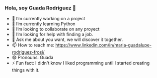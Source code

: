 ### Hola, soy Guada Rodriguez 👋

<!--
**pupefrosi/pupefrosi** is a ✨ _special_ ✨ repository because its `README.md` (this file) appears on your GitHub profile.
-->

- 🔭 I’m currently working on a project
- 🌱 I’m currently learning Python
- 👯 I’m looking to collaborate on any proyect
- 🤔 I’m looking for help with finding a job.
- 💬 Ask me about you want, we will discover it together.
- 📫 How to reach me: https://www.linkedin.com/in/maria-guadalupe-rodriguez-frosi/
- 😄 Pronouns: Guada
- ⚡ Fun fact: I didn't know I liked programming until I started creating things with it.

